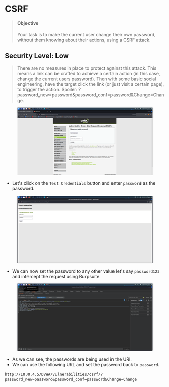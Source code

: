 # CSRF

> #### Objective
>
> Your task is to make the current user change their own password, without them knowing about their actions, using a CSRF attack.

##

## Security Level: Low

> There are no measures in place to protect against this attack. This means a link can be crafted to achieve a certain action (in this case, change the current users password). Then with some basic social engineering, have the target click the link (or just visit a certain page), to trigger the action. Spoiler: ?password\_new=password\&password\_conf=password\&Change=Change.&#x20;

<figure><img src="../.gitbook/assets/1 (106).png" alt=""><figcaption></figcaption></figure>

* Let's click on the `Test Credentials` button and enter `password` as the password.

<figure><img src="../.gitbook/assets/2 (101).png" alt=""><figcaption></figcaption></figure>

* We can now set the password to any other value let's say `password123` and intercept the request using Burpsuite.

<figure><img src="../.gitbook/assets/4 (68).png" alt=""><figcaption></figcaption></figure>

* As we can see, the passwords are being used in the URI.
* We can use the following URL and set the password back to `password`.

```
http://10.0.4.5/DVWA/vulnerabilities/csrf/?password_new=password&password_conf=password&Change=Change
```
